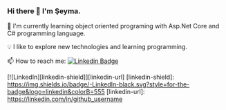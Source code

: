 ### Hi there 👋 I'm Şeyma.

🌱 I'm currently learning object oriented programing with Asp.Net Core and C# programming language.

💡 I like to explore new technologies and learning programming.

📫 How to reach me:
  <a href="https://www.linkedin.com/in/samet-kaya-736604170/" rel="nofollow"><img src="https://camo.githubusercontent.com/29fab01b8c83eb7db69c08d0bf86cbdac01ea9ef9f88db04ef2bb0aee77224e8/68747470733a2f2f696d672e736869656c64732e696f2f62616467652f53616d65746b6179612d666f6c6c6f772532306f6e2532306c696e6b6564696e2d626c75653f7374796c653d666f722d7468652d6261646765266c6f676f3d6c696e6b6564696e" alt="Linkedin Badge" data-canonical-src="https://img.shields.io/badge/SeymaDonmez-follow%20on%20linkedin-blue?style=for-the-badge&amp;logo=linkedin" style="max-width:100%;"></a>
		  

[![LinkedIn][linkedin-shield]][linkedin-url]
[linkedin-shield]: https://img.shields.io/badge/-LinkedIn-black.svg?style=for-the-badge&logo=linkedin&colorB=555
[linkedin-url]: https://linkedin.com/in/github_username
<!--
**seymadonmez/seymadonmez** is a ✨ _special_ ✨ repository because its `README.md` (this file) appears on your GitHub profile.

Here are some ideas to get you started:

- 🔭 I’m currently working on ...
- 🌱 I’m currently learning ...
- 👯 I’m looking to collaborate on ...
- 🤔 I’m looking for help with ...
- 💬 Ask me about ...
- 📫 How to reach me: ...
- 😄 Pronouns: ...
- ⚡ Fun fact: ...
-->
